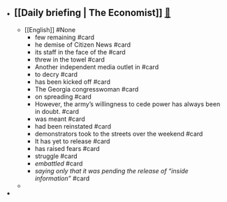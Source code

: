 - [[Daily briefing | The Economist]]   [🔗](https://www.economist.com/espresso?itm\_source=parsely-api)
	-
	- [[English]] #None
		- few remaining #card
		- he demise of Citizen News #card
		- its staff in the face of the #card
		- threw in the towel #card
		- Another independent media outlet in #card
		- to decry #card
		- has been kicked off #card
		- The Georgia congresswoman #card
		- on spreading  #card
		- However, the army’s willingness to cede power has always been in doubt. #card
		- was meant  #card
		- had been reinstated #card
		- demonstrators took to the streets over the weekend  #card
		- It has yet to release #card
		- has raised fears  #card
		- struggle #card
		- _embattled_ #card
		- _saying only that it was pending the release of “inside information”_ #card
	-
-